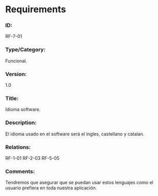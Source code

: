 # Requirements

### ID: 
RF-7-01

### Type/Category:
Funcional.

### Version:
1.0

### Title: 
Idioma software.

### Description: 
El idioma usado en el software será el ingles, castellano y catalan.

### Relations: 
RF-1-01
RF-2-03
RF-5-05

### Comments: 
Tendremos que asegurar que se puedan usar estos lenguajes como el usuario prefiera en toda nuestra aplicación.
